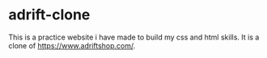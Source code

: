 # adrift-clone

This is a practice website i have made to build my css and html skills. It is a clone of https://www.adriftshop.com/.
